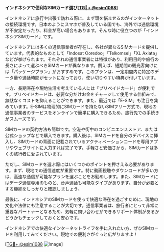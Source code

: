 **インドネシアで便利なSIMカード選び[[TG💪+ @esim1088](https://t.me/s/esim1088)]**

インドネシアに旅行や出張で訪れる際に、まず頭を悩ませるのがインターネットの接続環境です。日本のようにスマホが普及している国でも、海外では通信環境が不安定だったり、料金が高い場合もあります。そんな時に役立つのが「インドネシアSIMカード」です。

インドネシアには多くの通信事業者が存在し、各社が異なるSIMカードを提供しています。代表的なものとして「Indosat Ooredoo」「Telkomsel」「XL Axiata」などが挙げられます。それぞれの通信事業者には特徴があり、利用目的や旅行の長さによって選ぶべきSIMカードが異なります。例えば、短期間の観光客向けには「パッケージプラン」がおすすめです。このプランは、一定期間内に特定のデータ量や通話時間がセットになっており、使い切りやすい特典が付いています。

一方、長期滞在や現地生活を考えている人には「プリペイドカード」が便利です。プリペイドカードは、必要な分だけお金をチャージして使用する仕組みで、無駄なくコストを抑えることができます。また、最近では「E-SIM」も注目を集めています。E-SIMは物理的にSIMカードを持たないSIMフリー方式で、現地の通信事業者のサービスをオンラインで簡単に購入できるため、旅行先での手続きがスムーズです。

SIMカードの契約方法も簡単です。空港や街中のコンビニエンスストア、または公式ショップなどで購入できます。購入後は、SIMカードを自分のデバイスに挿入し、SIMカードの背面に記載されているアクティベーションコードを専用アプリやウェブサイトに入力すれば完了です。手軽さと安価さから、SIMカードは多くの旅行者に愛されています。

ただし、SIMカードを選ぶ際にはいくつかのポイントを押さえる必要があります。まず、現地での通信速度が重要です。特に動画視聴やダウンロードが多い方は、高速な通信が可能なプランを選ぶことをお勧めします。また、SIMカードにはデータ通信専用のものと、音声通話も可能なタイプがあります。自分が必要とする機能をしっかりと確認しましょう。

最後に、インドネシアのSIMカードを使って快適な滞在を過ごすために、現地の文化や法律にも注意することが大切です。通信事業者は、旅行者にとって非常に重要なパートナーとなるため、気軽に問い合わせができるサポート体制があるかどうかもチェックしておくと安心です。

インドネシアでの快適なインターネットライフを手に入れたい方、ぜひSIMカードを利用してみてください。現地での便利さがぐっと広がりますよ！

[[TG💪+ @esim1088](https://t.me/s/esim1088) ![Image](https://i.postimg.cc/Y0z9fWf4/image.png)]